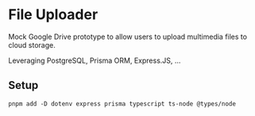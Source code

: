# File Uploader

Mock Google Drive prototype to allow users to upload multimedia files to cloud storage.

Leveraging PostgreSQL, Prisma ORM, Express.JS, ...

## Setup

```shell
pnpm add -D dotenv express prisma typescript ts-node @types/node
```
